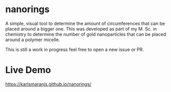 # nanorings
A simple, visual tool to determine the amount of circumferences that can be placed around a bigger one. This was developed as part of my M. Sc. in chemistry to determine the number of gold nanoparticles that can be placed around a polymer micelle.

This is still a work in progress feel free to open a new issue or PR. 

# Live Demo
https://karlsmaranjs.github.io/nanorings/
